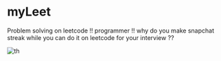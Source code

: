 # myLeet

Problem solving on leetcode !!
programmer !! why do you make snapchat streak while you can do it on leetcode for your interview ??

![th](https://user-images.githubusercontent.com/92223732/223743912-580190f4-15f3-45c2-8fbe-d70f6c7589f9.jpeg)
